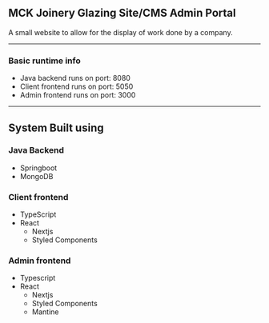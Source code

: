 ## MCK Joinery Glazing Site/CMS Admin Portal

A small website to allow for the display of work done by a company.

---

### Basic runtime info

- Java backend runs on port: 8080
- Client frontend runs on port: 5050
- Admin frontend runs on port: 3000

---

## System Built using

### Java Backend
  - Springboot
  - MongoDB

### Client frontend
- TypeScript
- React
  - Nextjs
  - Styled Components
  
### Admin frontend
- Typescript
- React
  - Nextjs
  - Styled Components
  - Mantine
